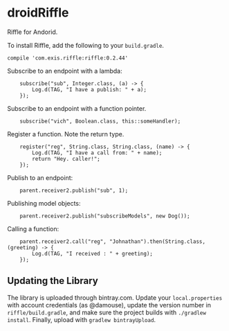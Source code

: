 # droidRiffle

Riffle for Andorid. 

To install Riffle, add the following to your `build.gradle`.

```
compile 'com.exis.riffle:riffle:0.2.44'
```

Subscribe to an endpoint with a lambda: 

        subscribe("sub", Integer.class, (a) -> {
            Log.d(TAG, "I have a publish: " + a);
        });

Subscribe to an endpoint with a function pointer. 

        subscribe("vich", Boolean.class, this::someHandler);

Register a function. Note the return type.

        register("reg", String.class, String.class, (name) -> {
            Log.d(TAG, "I have a call from: " + name);
            return "Hey. caller!";
        });

Publish to an endpoint:

        parent.receiver2.publish("sub", 1);

Publishing model objects: 

        parent.receiver2.publish("subscribeModels", new Dog());

Calling a function:

        parent.receiver2.call("reg", "Johnathan").then(String.class, (greeting) -> {
            Log.d(TAG, "I received : " + greeting);
        });

## Updating the Library

The library is uploaded through bintray.com. Update your `local.properties` with account credentials (as @damouse), update the version number in `riffle/build.gradle`, and make sure the project builds with `./gradlew install`. Finally, upload with `gradlew bintrayUpload`.